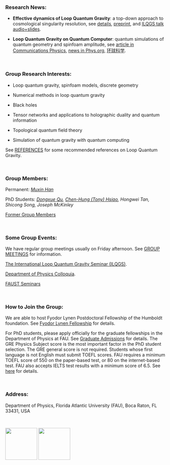 &nbsp;

### Research News:

- **Effective dynamics of Loop Quantum Gravity**: a top-down approach to cosmological singularity resolution, see [details](http://ilqgs.blogspot.com/2019/10/effective-dynamics-from-full-loop.html), [preprint](https://arxiv.org/abs/1910.03763), and [ILQGS talk audio+slides](http://relativity.phys.lsu.edu/ilqgs/han100819.mp4).

- **Loop Quantum Gravity on Quantum Computer**: quantum simulations of quantum geometry and spinfoam amplitude, see [article in Communications Physics](https://www.nature.com/articles/s42005-019-0218-5), [news in Phys.org](https://phys.org/news/2019-10-quantum-spacetime-simulator.html), [环球科学](https://xw.qq.com/cmsid/20191029A0MEB300).

&nbsp;

### Group Research Interests:

- Loop quantum gravity, spinfoam models, discrete geometry

- Numerical methods in loop quantum gravity

- Black holes

- Tensor networks and applications to holographic duality and quantum information

- Topological quantum field theory

- Simulation of quantum gravity with quantum computing

See [REFERENCES](https://hamsyn.github.io/LQG-group/reference) for some recommended references on Loop Quantum Gravity.

&nbsp;

### Group Members:

Permanent: [_Muxin Han_](http://www.physics.fau.edu/people/faculty/han.php)

PhD Students: _[Dongxue Qu](http://www.physics.fau.edu/people/faculty/dongxuequ.php), [Chen-Hung (Tony) Hsiao](http://www.physics.fau.edu/people/faculty/chen-hunghsiao.php), Hongwei Tan, Shicong Song, Joseph McKinley_

[Former Group Members](https://hamsyn.github.io/LQG-group/past)


<!-- Visitors: _Klaus Liegener, Andrea Dapor, Yuting Hu, Zonghong Zhu, Yongge Ma, Yidun Wan, Hongguang Liu, Zichen He, Ling-Yan Hung, Lingzhen Guo, ......_-->

&nbsp;

### Some Group Events:

We have regular group meetings usually on Friday afternoon. See [GROUP MEETINGS](https://hamsyn.github.io/LQG-group/meeting) for information.

[The International Loop Quantum Gravity Seminar (ILQGS)](http://relativity.phys.lsu.edu/ilqgs/).

[Department of Physics Colloquia](http://www.physics.fau.edu/events-news/index.php).

[FAUST Seminars](http://www.physics.fau.edu/research/faust/seminar.php)

&nbsp;

### How to Join the Group:

<!-- Fudan-FAU Joint Postdoctoral Position in Quantum Gravity -->

We are able to host Fyodor Lynen Postdoctoral Fellowship of the Humboldt foundation. See [Fyodor Lynen Fellowship](https://www.humboldt-foundation.de/web/lynen-fellowship.html) for details.

For PhD students, please apply officially for the graduate fellowships in the Department of Physics at FAU. See [Graduate Admissions](http://www.physics.fau.edu/graduate-admissions/index.php) for details. The GRE Physics Subject score is the most important factor in the PhD student selection. The GRE general score is not required. Students whose first language is not English must submit TOEFL scores. FAU requires a minimum TOEFL score of 550 on the paper-based test, or 80 on the internet-based test. FAU also accepts IELTS test results with a minimum score of 6.5. See [here](http://www.fau.edu/admissions/international/requirements.php) for details.

&nbsp;

### Address:

Department of Physics, Florida Atlantic University (FAU), Boca Raton, FL 33431, USA 

&nbsp;

<img src="https://upload.wikimedia.org/wikipedia/commons/7/7e/NSF_logo.png" height="100"> <img src="https://hamsyn.github.io/LQG-group/FAUlogo3.png" height="100">

